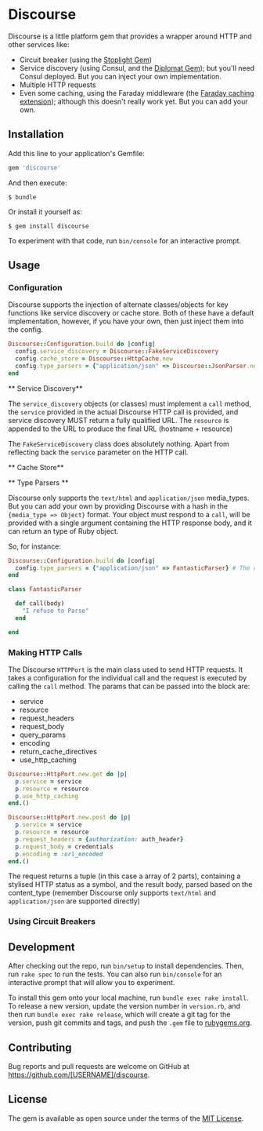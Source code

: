 # Discourse

Discourse is a little platform gem that provides a wrapper around HTTP and other services like:
+ Circuit breaker (using the [Stoplight Gem](https://github.com/orgsync/stoplight))
+ Service discovery (using Consul, and the [Diplomat Gem](https://github.com/WeAreFarmGeek/diplomat)); but you'll need Consul deployed.  But you can inject your own implementation.
+ Multiple HTTP requests
+ Even some caching, using the Faraday middleware (the [Faraday caching extension](https://github.com/plataformatec/faraday-http-cache)); although this doesn't really work yet. But you can add your own.


## Installation

Add this line to your application's Gemfile:

```ruby
gem 'discourse'
```

And then execute:

    $ bundle

Or install it yourself as:

    $ gem install discourse


To experiment with that code, run `bin/console` for an interactive prompt.


## Usage

### Configuration

Discourse supports the injection of alternate classes/objects for key functions like service discovery or cache store.  Both of these have a default implementation, however, if you have your own, then just inject them into the config.

```ruby
Discourse::Configuration.build do |config|
  config.service_discovery = Discourse::FakeServiceDiscovery              # The default for Discourse
  config.cache_store = Discourse::HttpCache.new                           # The default Object for Caching
  config.type_parsers = {"application/json" => Discourse::JsonParser.new} # The default JSON Parser
end
```

** Service Discovery**

The `service_discovery` objects (or classes) must implement a `call` method, the `service` provided in the actual Discourse HTTP call is provided, and service discovery MUST return a fully qualified URL.  The `resource` is appended to the URL to produce the final URL (hostname + resource)

The `FakeServiceDiscovery` class does absolutely nothing.  Apart from reflecting back the `service` parameter on the HTTP call.

** Cache Store**

** Type Parsers **

Discourse only supports the `text/html` and `application/json` media_types.  But you can add your own by providing Discourse with a hash in the `{media_type => Object}` format.  Your object must respond to a `call`, will be provided with a single argument containing the HTTP response body, and it can return an type of Ruby object.

So, for instance:

```ruby
Discourse::Configuration.build do |config|
  config.type_parsers = {"application/json" => FantasticParser} # The default JSON Parser
end
```

```ruby
class FantasticParser

  def call(body)
    "I refuse to Parse"
  end

end
```


### Making HTTP Calls

The Discourse `HTTPPort` is the main class used to send HTTP requests.  It takes a configuration for the individual call and the request is executed by calling the `call` method. The params that can be passed into the block are:

+ service
+ resource
+ request_headers
+ request_body
+ query_params
+ encoding
+ return_cache_directives
+ use_http_caching


```ruby
Discourse::HttpPort.new.get do |p|
  p.service = service
  p.resource = resource
  p.use_http_caching
end.()
```


```ruby
Discourse::HttpPort.new.post do |p|
  p.service = service
  p.resource = resource
  p.request_headers = {authorization: auth_header}
  p.request_body = credentials
  p.encoding = :url_encoded
end.()
```

The request returns a tuple (in this case a array of 2 parts), containing a stylised HTTP status as a symbol, and the result body, parsed based on the content_type (remember Discourse only supports  `text/html` and `application/json` are supported directly)

### Using Circuit Breakers


## Development

After checking out the repo, run `bin/setup` to install dependencies. Then, run `rake spec` to run the tests. You can also run `bin/console` for an interactive prompt that will allow you to experiment.

To install this gem onto your local machine, run `bundle exec rake install`. To release a new version, update the version number in `version.rb`, and then run `bundle exec rake release`, which will create a git tag for the version, push git commits and tags, and push the `.gem` file to [rubygems.org](https://rubygems.org).

## Contributing

Bug reports and pull requests are welcome on GitHub at https://github.com/[USERNAME]/discourse.


## License

The gem is available as open source under the terms of the [MIT License](http://opensource.org/licenses/MIT).
